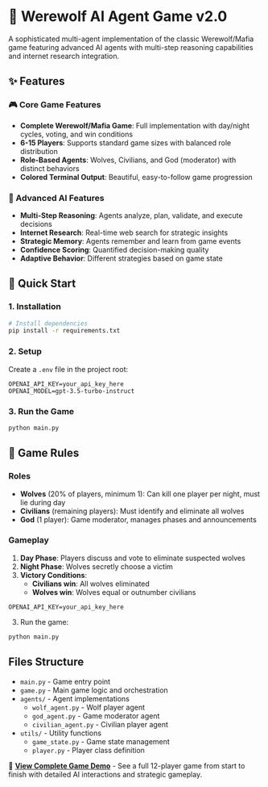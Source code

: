 # 🐺 Werewolf AI Agent Game v2.0

A sophisticated multi-agent implementation of the classic Werewolf/Mafia game featuring advanced AI agents with multi-step reasoning capabilities and internet research integration.

## ✨ Features

### 🎮 Core Game Features
- **Complete Werewolf/Mafia Game**: Full implementation with day/night cycles, voting, and win conditions
- **6-15 Players**: Supports standard game sizes with balanced role distribution
- **Role-Based Agents**: Wolves, Civilians, and God (moderator) with distinct behaviors
- **Colored Terminal Output**: Beautiful, easy-to-follow game progression

### 🧠 Advanced AI Features
- **Multi-Step Reasoning**: Agents analyze, plan, validate, and execute decisions
- **Internet Research**: Real-time web search for strategic insights
- **Strategic Memory**: Agents remember and learn from game events
- **Confidence Scoring**: Quantified decision-making quality
- **Adaptive Behavior**: Different strategies based on game state

## 🚀 Quick Start

### 1. Installation

```bash
# Install dependencies
pip install -r requirements.txt
```

### 2. Setup

Create a `.env` file in the project root:

```env
OPENAI_API_KEY=your_api_key_here
OPENAI_MODEL=gpt-3.5-turbo-instruct
```

### 3. Run the Game

```bash
python main.py
```

## 🎯 Game Rules

### Roles
- **Wolves** (20% of players, minimum 1): Can kill one player per night, must lie during day
- **Civilians** (remaining players): Must identify and eliminate all wolves
- **God** (1 player): Game moderator, manages phases and announcements

### Gameplay
1. **Day Phase**: Players discuss and vote to eliminate suspected wolves
2. **Night Phase**: Wolves secretly choose a victim
3. **Victory Conditions**:
   - **Civilians win**: All wolves eliminated
   - **Wolves win**: Wolves equal or outnumber civilians
```
OPENAI_API_KEY=your_api_key_here
```

3. Run the game:
```bash
python main.py
```

## Files Structure

- `main.py` - Game entry point
- `game.py` - Main game logic and orchestration
- `agents/` - Agent implementations
  - `wolf_agent.py` - Wolf player agent
  - `god_agent.py` - Game moderator agent
  - `civilian_agent.py` - Civilian player agent
- `utils/` - Utility functions
  - `game_state.py` - Game state management
  - `player.py` - Player class definition


📖 **[View Complete Game Demo](DEMO.md)** - See a full 12-player game from start to finish with detailed AI interactions and strategic gameplay.